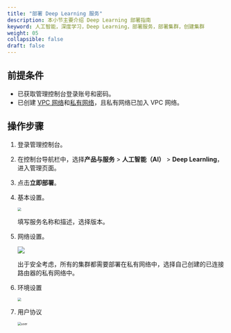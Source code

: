 ```yaml
---
title: "部署 Deep Learning 服务"
description: 本小节主要介绍 Deep Learning 部署指南
keyword: 人工智能，深度学习，Deep Learning，部署服务，部署集群，创建集群
weight: 05
collapsible: false
draft: false
---
```


## 前提条件

- 已获取管理控制台登录账号和密码。
- 已创建 [VPC 网络](/vpc/manual/vpcnet/10_create_vpc/)和[私有网络](/network/vpc/manual/vxnet/05_create_vxnet/)，且私有网络已加入 VPC 网络。

## 操作步骤

1. 登录管理控制台。

2. 在控制台导航栏中，选择**产品与服务** > **人工智能（AI）** > **Deep Learnling**，进入管理页面。

3. 点击**立即部署**。

4. 基本设置。

   <img src="../../_images/basic.png" style="zoom:50%;" />

   填写服务名称和描述，选择版本。

4. 网络设置。

   ![](../../_images/dl_net_config..png)

   出于安全考虑，所有的集群都需要部署在私有网络中，选择自己创建的已连接路由器的私有网络中。

5. 环境设置

   <img src="../../_images/env_config.png" style="zoom:50%;" />

6. 用户协议

   <img src="../../_images/user.png" alt="user" style="zoom:50%;" />
